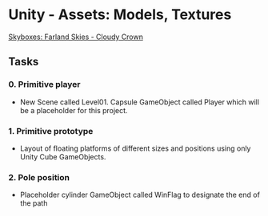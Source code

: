 # Unity - Assets: Models, Textures

[Skyboxes: Farland Skies - Cloudy Crown](https://assetstore.unity.com/packages/2d/textures-materials/sky/farland-skies-cloudy-crown-60004)

## Tasks

### 0. Primitive player

- New Scene called Level01. Capsule GameObject called Player which will be a placeholder for this project.

### 1. Primitive prototype

- Layout of floating platforms of different sizes and positions using only Unity Cube GameObjects.

### 2. Pole position

- Placeholder cylinder GameObject called WinFlag to designate the end of the path

